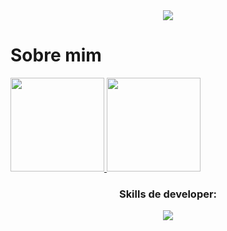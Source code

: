 <div align="center">
<img src="https://readme-typing-svg.herokuapp.com/?font=Righteous&size=35&center=true&vCenter=true&width=500&height=70&duration=4000&lines=Olá!+👋;+Sou+o+André!;Adoro+programação" >
</div>

# Sobre mim
<div align="center">
<div style="display: flex;">
    <a href="#">
        <img height="150em" src="https://github-readme-stats.vercel.app/api/top-langs?username=andrerwfreitas&layout=compact&theme=radical" />
        <img height="150em" src="https://github-readme-stats.vercel.app/api?username=andrerwfreitas&show_icons=true&theme=radical&include_all_commits=false&count_private=true" />
    </a>
</div>
    
### Skills de developer:
    
<img src="https://skillicons.dev/icons?i=html,css,md,next,react,bootstrap,nodejs,git,github,figma,vscode,visualstudio,replit,aws,vercel,stackoverflow&perline=14" />
</div>

